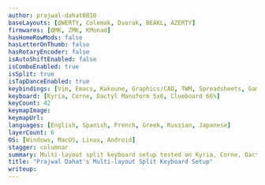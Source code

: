 ```yaml
---
author: prajwal-dahat0810
baseLayouts: [QWERTY, Colemak, Dvorak, BEAKL, AZERTY]
firmwares: [QMK, ZMK, KMonad]
hasHomeRowMods: false
hasLetterOnThumb: false
hasRotaryEncoder: false
isAutoShiftEnabled: false
isComboEnabled: true
isSplit: true
isTapDanceEnabled: true
keybindings: [Vim, Emacs, Kakoune, Graphics/CAD, TWM, Spreadsheets, Gaming]
keyboard: [Kyria, Corne, Dactyl Manuform 5x6, Clueboard 66%]
keyCount: 42
keymapImage:
keymapUrl:
languages: [English, Spanish, French, Greek, Russian, Japanese]
layerCount: 6
OS: [Windows, MacOS, Linux, Android]
stagger: columnar
summary: Multi-layout split keyboard setup tested on Kyria, Corne, Dactyl Manuform, and Clueboard. Combines multiple firmwares, layers, and bindings for coding, design, and gaming, with multilingual support.
title: "Prajwal Dahat's Multi-layout Split Keyboard Setup"
writeup:
---
```

